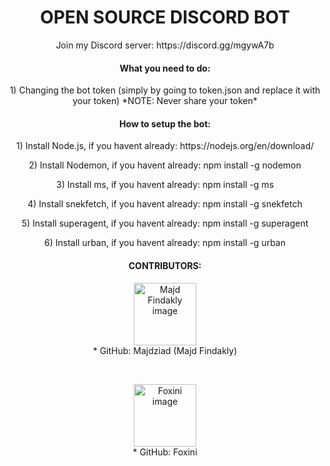 <h1 align="center">OPEN SOURCE DISCORD BOT</h1>
<p align="center">Join my Discord server: https://discord.gg/mgywA7b</p>

<h4 align="center">What you need to do:</h4>
<p align="center">1) Changing the bot token (simply by going to token.json and replace it with your token) *NOTE: Never share your token*</p>
<h4 align="center">How to setup the bot:</h4>
<p align="center">1) Install Node.js, if you havent already: https://nodejs.org/en/download/</p>
<p align="center">2) Install Nodemon, if you havent already: npm install -g nodemon</p>
<p align="center">3) Install ms, if you havent already: npm install -g ms</p>
<p align="center">4) Install snekfetch, if you havent already: npm install -g snekfetch</p>
<p align="center">5) Install superagent, if you havent already: npm install -g superagent</p>
<p align="center">6) Install urban, if you havent already: npm install -g urban</p>

<h4 align="center">CONTRIBUTORS:</h4><p align="center"><img src="https://avatars2.githubusercontent.com/u/41499505?s=400&u=7df44029a75892f59537f8d5cfa527afb8d16aa7&v=4" width="100" alt="Majd Findakly image"><br>* GitHub: Majdziad (Majd Findakly)</p><br>
<p align="center"><img src="https://avatars2.githubusercontent.com/u/22862026?s=400&v=4" width="100" alt="Foxini image"><br>* GitHub: Foxini</p>

